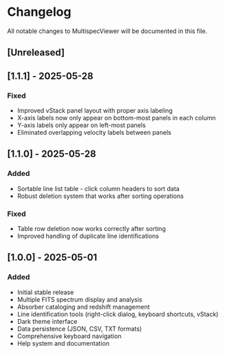 # Changelog

All notable changes to MultispecViewer will be documented in this file.

## [Unreleased]

## [1.1.1] - 2025-05-28

### Fixed
- Improved vStack panel layout with proper axis labeling
- X-axis labels now only appear on bottom-most panels in each column
- Y-axis labels only appear on left-most panels
- Eliminated overlapping velocity labels between panels

## [1.1.0] - 2025-05-28

### Added
- Sortable line list table - click column headers to sort data
- Robust deletion system that works after sorting operations

### Fixed
- Table row deletion now works correctly after sorting
- Improved handling of duplicate line identifications

## [1.0.0] - 2025-05-01

### Added
- Initial stable release
- Multiple FITS spectrum display and analysis
- Absorber cataloging and redshift management
- Line identification tools (right-click dialog, keyboard shortcuts, vStack)
- Dark theme interface
- Data persistence (JSON, CSV, TXT formats)
- Comprehensive keyboard navigation
- Help system and documentation